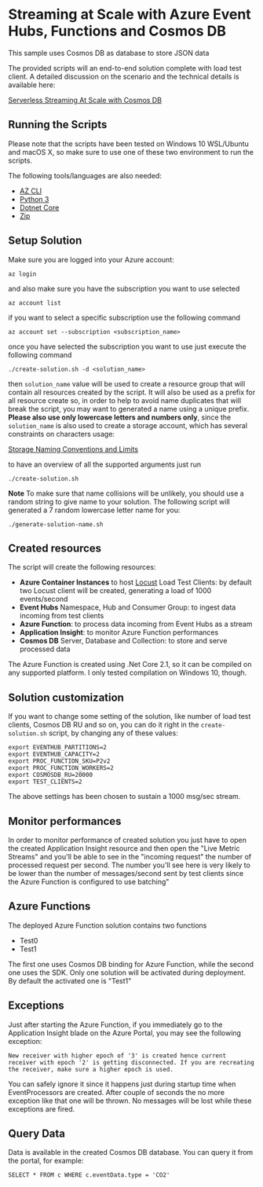 # Streaming at Scale with Azure Event Hubs, Functions and Cosmos DB

This sample uses Cosmos DB as database to store JSON data

The provided scripts will an end-to-end solution complete with load test client. A detailed discussion on the scenario and the technical details is available here:

[Serverless Streaming At Scale with Cosmos DB](https://medium.com/@mauridb/serverless-streaming-at-scale-with-cosmos-db-e0e26cacd27d)

## Running the Scripts

Please note that the scripts have been tested on Windows 10 WSL/Ubuntu and macOS X, so make sure to use one of these two environment to run the scripts.

The following tools/languages are also needed:

- [AZ CLI](https://dotnet.microsoft.com/download/linux-package-manager/ubuntu16-04/sdk-current)
- [Python 3](http://ubuntuhandbook.org/index.php/2017/07/install-python-3-6-1-in-ubuntu-16-04-lts/)
- [Dotnet Core](https://dotnet.microsoft.com/download/linux-package-manager/ubuntu16-04/sdk-current)
- [Zip](https://askubuntu.com/questions/660846/how-to-zip-and-unzip-a-directory-and-its-files-in-linux)


## Setup Solution

Make sure you are logged into your Azure account:

    az login

and also make sure you have the subscription you want to use selected

    az account list

if you want to select a specific subscription use the following command

    az account set --subscription <subscription_name>

once you have selected the subscription you want to use just execute the following command

    ./create-solution.sh -d <solution_name>

then `solution_name` value will be used to create a resource group that will contain all resources created by the script. It will also be used as a prefix for all resource create so, in order to help to avoid name duplicates that will break the script, you may want to generated a name using a unique prefix. **Please also use only lowercase letters and numbers only**, since the `solution_name` is also used to create a storage account, which has several constraints on characters usage:

[Storage Naming Conventions and Limits](https://docs.microsoft.com/en-us/azure/architecture/best-practices/naming-conventions#storage)

to have an overview of all the supported arguments just run

    ./create-solution.sh

**Note**
To make sure that name collisions will be unlikely, you should use a random string to give name to your solution. The following script will generated a 7 random lowercase letter name for you:

    ./generate-solution-name.sh

## Created resources

The script will create the following resources:

* **Azure Container Instances** to host [Locust](https://locust.io/) Load Test Clients: by default two Locust client will be created, generating a load of 1000 events/second
* **Event Hubs** Namespace, Hub and Consumer Group: to ingest data incoming from test clients
* **Azure Function**: to process data incoming from Event Hubs as a stream
* **Application Insight**: to monitor Azure Function performances
* **Cosmos DB** Server, Database and Collection: to store and serve processed data

The Azure Function is created using .Net Core 2.1, so it can be compiled on any supported platform. I only tested compilation on Windows 10, though.

## Solution customization

If you want to change some setting of the solution, like number of load test clients, Cosmos DB RU and so on, you can do it right in the `create-solution.sh` script, by changing any of these values:

    export EVENTHUB_PARTITIONS=2
    export EVENTHUB_CAPACITY=2
    export PROC_FUNCTION_SKU=P2v2
    export PROC_FUNCTION_WORKERS=2
    export COSMOSDB_RU=20000
    export TEST_CLIENTS=2

The above settings has been chosen to sustain a 1000 msg/sec stream.


## Monitor performances

In order to monitor performance of created solution you just have to open the created Application Insight resource and then open the "Live Metric Streams" and you'll be able to see in the "incoming request" the number of processed request per second. The number you'll see here is very likely to be lower than the number of messages/second sent by test clients since the Azure Function is configured to use batching"

## Azure Functions

The deployed Azure Function solution contains two functions

* Test0
* Test1

The first one uses Cosmos DB binding for Azure Function, while the second one uses the SDK. Only one solution will be activated during deployment. By default the activated one is "Test1"

## Exceptions

Just after starting the Azure Function, if you immediately go to the Application Insight blade on the Azure Portal, you may see the following exception:

    New receiver with higher epoch of '3' is created hence current receiver with epoch '2' is getting disconnected. If you are recreating the receiver, make sure a higher epoch is used.

You can safely ignore it since it happens just during startup time when EventProcessors are created. After couple of seconds the no more exception like that one will be thrown. No messages will be lost while these exceptions are fired.

## Query Data

Data is available in the created Cosmos DB database. You can query it from the portal, for example:

    SELECT * FROM c WHERE c.eventData.type = 'CO2'
